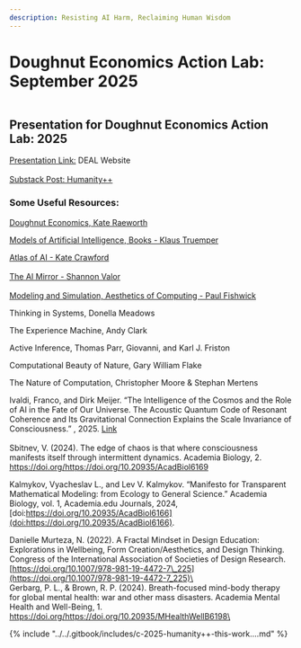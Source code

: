 ```yaml
---
description: Resisting AI Harm, Reclaiming Human Wisdom
---
```


# Doughnut Economics Action Lab: September 2025

<figure><img src="../../.gitbook/assets/Screenshot 2025-09-02 at 11.31.20 AM.png" alt=""><figcaption></figcaption></figure>

## Presentation for Doughnut Economics Action Lab: 2025

[Presentation Link:](https://doughnuteconomics.org/events/seminar-guiding-strategic-decisions-with-ai-doughnut-economics)  DEAL Website\
\
[Substack Post:  Humanity++](https://humanityplusplus.substack.com/p/every-person-a-compass-ai-doughnut) &#x20;

### Some Useful Resources:

[Doughnut Economics, Kate Raeworth](http://doughnuteconomics.org/)

[Models of Artificial Intelligence, Books  - Klaus Truemper](https://klaustruemper.com/)

[Atlas of AI - Kate Crawford](https://katecrawford.net/atlas)\
\
[The AI Mirror - Shannon Valor](https://www.amazon.com/AI-Mirror-Reclaim-Humanity-Thinking/dp/0197759068)\
[\
Modeling and Simulation, Aesthetics of Computing - Paul Fishwick](https://profiles.utdallas.edu/paul.fishwick)

Thinking in Systems, Donella Meadows

The Experience Machine, Andy Clark

Active Inference, Thomas Parr, Giovanni, and Karl J. Friston

Computational Beauty of Nature, Gary William Flake

The Nature of Computation, Christopher Moore & Stephan Mertens

Ivaldi, Franco, and Dirk Meijer. “The Intelligence of the Cosmos and the Role of AI in the Fate of Our Universe. The Acoustic Quantum Code of Resonant Coherence and Its Gravitational Connection Explains the Scale Invariance of Consciousness.” , 2025. [Link](https://www.academia.edu/127500875/The_Intelligence_of_the_Cosmos_and_the_Role_of_AI_in_the_Fate_of_Our_Universe_The_Acoustic_Quantum_Code_of_Resonant_Coherence_and_its_Gravitational_Connection_Explains_the_Scale_Invariance_of_Consciousness)\
\
Sbitnev, V. (2024). The edge of chaos is that where consciousness manifests itself through intermittent dynamics. Academia Biology, 2. https://doi.org/https://doi.org/10.20935/AcadBiol6169

Kalmykov, Vyacheslav L., and Lev V. Kalmykov. “Manifesto for Transparent Mathematical Modeling: from Ecology to General Science.” Academia Biology, vol. 1, Academia.edu Journals, 2024, [doi:https://doi.org/10.20935/AcadBiol6166](doi:https://doi.org/10.20935/AcadBiol6166).

Danielle Murteza, N. (2022). A Fractal Mindset in Design Education: Explorations in Wellbeing, Form Creation/Aesthetics, and Design Thinking. Congress of the International Association of Societies of Design Research. [https://doi.org/10.1007/978-981-19-4472-7\_225](https://doi.org/10.1007/978-981-19-4472-7_225)\
\
Gerbarg, P. L., & Brown, R. P. (2024). Breath-focused mind-body therapy for global mental health: war and other mass disasters. Academia Mental Health and Well-Being, 1. https://doi.org/https://doi.org/10.20935/MHealthWellB6198\


{% include "../../.gitbook/includes/c-2025-humanity++-this-work....md" %}
